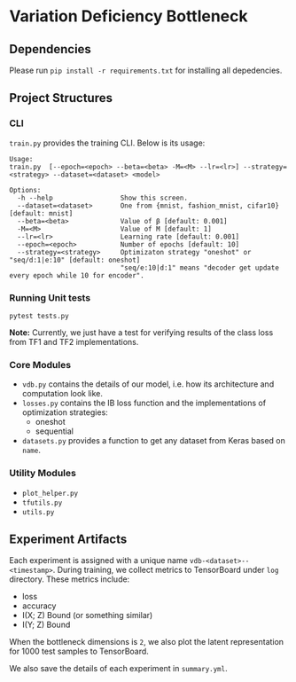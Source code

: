 # Variation Deficiency Bottleneck

## Dependencies
Please run `pip install -r requirements.txt` for installing all depedencies.

## Project Structures
### CLI
`train.py` provides the training CLI. Below is its usage:
```
Usage:
train.py  [--epoch=<epoch> --beta=<beta> -M=<M> --lr=<lr>] --strategy=<strategy> --dataset=<dataset> <model>

Options:
  -h --help                 Show this screen.
  --dataset=<dataset>       One from {mnist, fashion_mnist, cifar10} [default: mnist]
  --beta=<beta>             Value of β [default: 0.001]
  -M=<M>                    Value of M [default: 1]
  --lr=<lr>                 Learning rate [default: 0.001]
  --epoch=<epoch>           Number of epochs [default: 10]
  --strategy=<strategy>     Optimizaton strategy "oneshot" or "seq/d:1|e:10" [default: oneshot]
                            "seq/e:10|d:1" means "decoder get update every epoch while 10 for encoder".
```

### Running Unit tests
```
pytest tests.py
```

**Note:** Currently, we just have a test for verifying results of the class loss from TF1 and TF2 implementations.


### Core Modules
- `vdb.py` contains the details of our model, i.e. how its architecture and computation look like.
- `losses.py` contains the IB loss function and the implementations of optimization strategies:
  - oneshot
  - sequential
- `datasets.py` provides a function to get any dataset from Keras based on `name`.

### Utility Modules
- `plot_helper.py`
- `tfutils.py`
- `utils.py`

## Experiment Artifacts
Each experiment is assigned with a unique name `vdb-<dataset>--<timestamp>`. 
During training, we collect metrics to TensorBoard under `log` directory. These metrics include:
- loss
- accuracy
- I(X; Z) Bound (or something similar)
- I(Y; Z) Bound

When the bottleneck dimensions is `2`, we also plot the latent representation for 1000 test samples to TensorBoard.

We also save the details of each experiment in `summary.yml`.